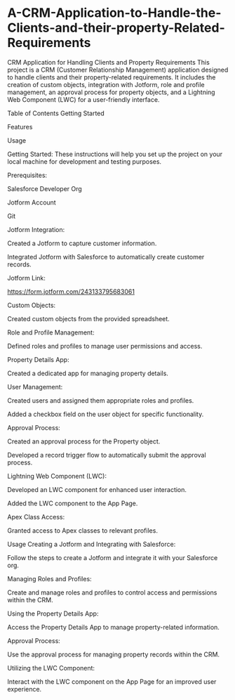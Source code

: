 # A-CRM-Application-to-Handle-the-Clients-and-their-property-Related-Requirements
CRM Application for Handling Clients and Property Requirements
This project is a CRM (Customer Relationship Management) application designed to handle clients and their property-related requirements. It includes the creation of custom objects, integration with Jotform, role and profile management, an approval process for property objects, and a Lightning Web Component (LWC) for a user-friendly interface.

Table of Contents
Getting Started

Features

Usage

Getting Started:
These instructions will help you set up the project on your local machine for development and testing purposes.

Prerequisites:

Salesforce Developer Org

Jotform Account

Git


Jotform Integration:

Created a Jotform to capture customer information.

Integrated Jotform with Salesforce to automatically create customer records.

Jotform Link:

https://form.jotform.com/243133795683061

Custom Objects:

Created custom objects from the provided spreadsheet.

Role and Profile Management:

Defined roles and profiles to manage user permissions and access.

Property Details App:

Created a dedicated app for managing property details.

User Management:

Created users and assigned them appropriate roles and profiles.

Added a checkbox field on the user object for specific functionality.

Approval Process:

Created an approval process for the Property object.

Developed a record trigger flow to automatically submit the approval process.

Lightning Web Component (LWC):

Developed an LWC component for enhanced user interaction.

Added the LWC component to the App Page.

Apex Class Access:

Granted access to Apex classes to relevant profiles.

Usage
Creating a Jotform and Integrating with Salesforce:

Follow the steps to create a Jotform and integrate it with your Salesforce org.

Managing Roles and Profiles:

Create and manage roles and profiles to control access and permissions within the CRM.

Using the Property Details App:

Access the Property Details App to manage property-related information.

Approval Process:

Use the approval process for managing property records within the CRM.

Utilizing the LWC Component:

Interact with the LWC component on the App Page for an improved user experience.
